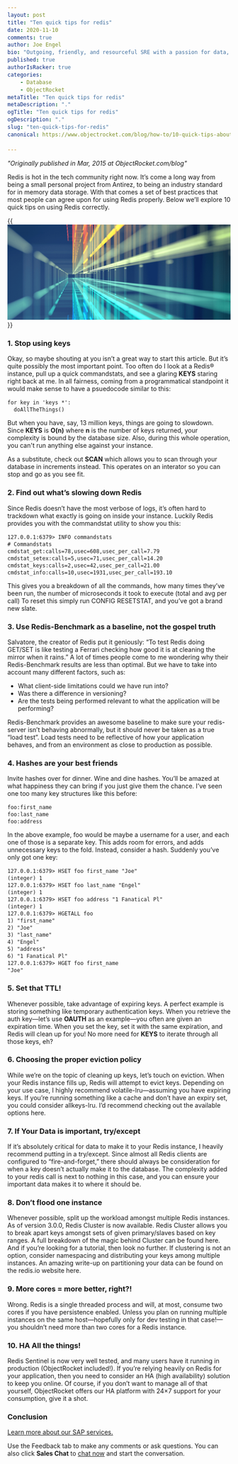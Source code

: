 ```yaml
---
layout: post
title: "Ten quick tips for redis"
date: 2020-11-10
comments: true
author: Joe Engel
bio: "Outgoing, friendly, and resourceful SRE with a passion for data, automation, and scripting."
published: true
authorIsRacker: true
categories:
    - Database
    - ObjectRocket
metaTitle: "Ten quick tips for redis"
metaDescription: "."
ogTitle: "Ten quick tips for redis"
ogDescription: "."
slug: "ten-quick-tips-for-redis"
canonical: https://www.objectrocket.com/blog/how-to/10-quick-tips-about-redis/

---
```


*"Originally published in Mar, 2015 at ObjectRocket.com/blog"*

Redis is hot in the tech community right now. It’s come a long way from being a small personal project from Antirez, to being an industry standard for in memory data storage. With that comes a set of best practices that most people can agree upon for using Redis properly. Below we’ll explore 10 quick tips on using Redis correctly.

<!--more-->

{{<img src="picture1.png" title="" alt="">}}

### 1. Stop using keys 

Okay, so maybe shouting at you isn’t a great way to start this article. But it’s quite possibly the most important point. Too often do I look at a Redis&reg; instance, pull up a quick commandstats, and see a glaring **KEYS** staring right back at me. In all fairness, coming from a programmatical standpoint it would make sense to have a psuedocode similar to this: 

    for key in 'keys *':
      doAllTheThings()

But when you have, say, 13 million keys, things are going to slowdown. Since **KEYS** is **O(n)** where **n** is the number of keys returned, your complexity is bound by the database size. Also, during this whole operation, you can't run anything else against your instance.

As a substitute, check out **SCAN** which allows you to scan through your database in increments instead. This operates on an interator so you can stop and go as you see fit.

### 2. Find out what’s slowing down Redis

Since Redis doesn’t have the most verbose of logs, it’s often hard to trackdown what exactly is going on inside your instance. Luckily Redis provides you with the commandstat utility to show you this:

    127.0.0.1:6379> INFO commandstats
    # Commandstats
    cmdstat_get:calls=78,usec=608,usec_per_call=7.79
    cmdstat_setex:calls=5,usec=71,usec_per_call=14.20
    cmdstat_keys:calls=2,usec=42,usec_per_call=21.00
    cmdstat_info:calls=10,usec=1931,usec_per_call=193.10

This gives you a breakdown of all the commands, how many times they’ve been run, the number of microseconds it took to execute (total and avg per call)
To reset this simply run CONFIG RESETSTAT, and you’ve got a brand new slate.

### 3. Use Redis-Benchmark as a baseline, not the gospel truth

Salvatore, the creator of Redis put it geniously: “To test Redis doing GET/SET is like testing a Ferrari checking how good it is at cleaning the mirror when it rains.” A lot of times people come to me wondering why their Redis-Benchmark results are less than optimal. But we have to take into account many different factors, such as:

+ What client-side limitations could we have run into?
+ Was there a difference in versioning?
+ Are the tests being performed relevant to what the application will be performing?

Redis-Benchmark provides an awesome baseline to make sure your redis-server isn’t behaving abnormally, but it should never be taken as a true “load test”. Load tests need to be reflective of how your application behaves, and from an environment as close to production as possible.

### 4. Hashes are your best friends

Invite hashes over for dinner. Wine and dine hashes. You’ll be amazed at what happiness they can bring if you just give them the chance. I’ve seen one too many key structures like this before:

    foo:first_name
    foo:last_name
    foo:address

In the above example, foo would be maybe a username for a user, and each one of those is a separate key. This adds room for errors, and adds unnecessary keys to the fold. Instead, consider a hash. Suddenly you’ve only got one key:

    127.0.0.1:6379> HSET foo first_name "Joe"
    (integer) 1
    127.0.0.1:6379> HSET foo last_name "Engel"
    (integer) 1
    127.0.0.1:6379> HSET foo address "1 Fanatical Pl"
    (integer) 1
    127.0.0.1:6379> HGETALL foo
    1) "first_name"
    2) "Joe"
    3) "last_name"
    4) "Engel"
    5) "address"
    6) "1 Fanatical Pl"
    127.0.0.1:6379> HGET foo first_name
    "Joe"

### 5. Set that TTL!

Whenever possible, take advantage of expiring keys. A perfect example is storing something like temporary authentication keys. When you retrieve the auth key—let’s use **OAUTH** as an example—you often are given an expiration time. When you set the key, set it with the same expiration, and Redis will clean up for you! No more need for **KEYS** to iterate through all those keys, eh?

### 6. Choosing the proper eviction policy

While we’re on the topic of cleaning up keys, let’s touch on eviction. When your Redis instance fills up, Redis will attempt to evict keys. Depending on your use case, I highly recommend volatile-lru—assuming you have expiring keys. If you’re running something like a cache and don’t have an expiry set, you could consider allkeys-lru. I’d recommend checking out the available options here.

### 7. If Your Data is important, try/except

If it’s absolutely critical for data to make it to your Redis instance, I heavily recommend putting in a try/except. Since almost all Redis clients are configured to “fire-and-forget,” there should always be consideration for when a key doesn’t actually make it to the database. The complexity added to your redis call is next to nothing in this case, and you can ensure your important data makes it to where it should be.

### 8. Don’t flood one instance

Whenever possible, split up the workload amongst multiple Redis instances. As of version 3.0.0, Redis Cluster is now available. Redis Cluster allows you to break apart keys amongst sets of given primary/slaves based on key ranges. A full breakdown of the magic behind Cluster can be found here. And if you’re looking for a tutorial, then look no further. If clustering is not an option, consider namespacing and distributing your keys among multiple instances. An amazing write-up on partitioning your data can be found on the redis.io website here.

### 9. More cores = more better, right?!

Wrong. Redis is a single threaded process and will, at most, consume two cores if you have persistence enabled. Unless you plan on running multiple instances on the same host—hopefully only for dev testing in that case!—you shouldn’t need more than two cores for a Redis instance.

### 10. HA All the things!

Redis Sentinel is now very well tested, and many users have it running in production (ObjectRocket included!). If you’re relying heavily on Redis for your application, then you need to consider an HA (high availability) solution to keep you online. Of course, if you don’t want to manage all of that yourself, ObjectRocket offers our HA platform with 24×7 support for your consumption, give it a shot.


### Conclusion

<a class="cta purple" id="cta" href="https://www.rackspace.com/sap">Learn more about our SAP services.</a>

Use the Feedback tab to make any comments or ask questions. You can also click
**Sales Chat** to [chat now](https://www.rackspace.com/) and start the conversation.
